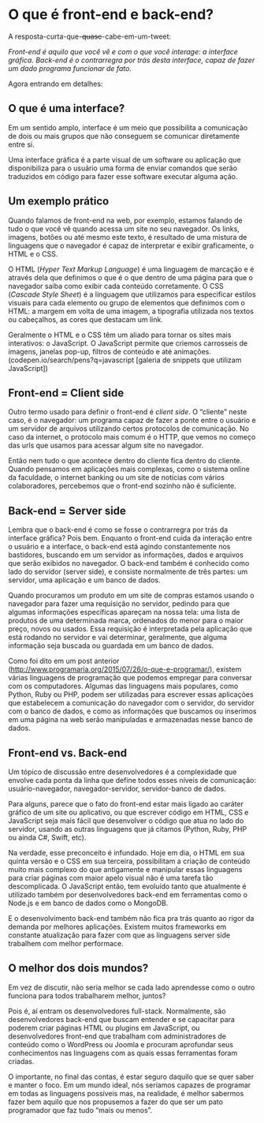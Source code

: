 O que é front-end e back-end?
=============================

A resposta-curta-que-~~quase~~-cabe-em-um-tweet:

*Front-end é aquilo que você vê e com o que você interage: a interface gráfica. Back-end é o contrarregra por trás desta interface, capaz de fazer um dado programa funcionar de fato.*

Agora entrando em detalhes:


## O que é uma interface?
Em um sentido amplo, interface é um meio que possibilita a comunicação de dois ou mais grupos que não conseguem se comunicar diretamente entre si.

Uma interface gráfica é a parte visual de um software ou aplicação que disponibiliza para o usuário uma forma de enviar comandos que serão traduzidos em código para fazer esse software executar alguma ação.


## Um exemplo prático
Quando falamos de front-end na web, por exemplo, estamos falando de tudo o que você vê quando acessa um site no seu navegador. Os links, imagens, botões ou até mesmo este texto, é resultado de uma mistura de linguagens que o navegador é capaz de interpretar e exibir graficamente, o HTML e o CSS.

O HTML (_Hyper Text Markup Language_) é uma linguagem de marcação e é através dela que definimos o que é o que dentro de uma página para que o navegador saiba como exibir cada conteúdo corretamente. O CSS (_Cascade Style Sheet_) é a linguagem que utilizamos para especificar estilos visuais para cada elemento ou grupo de elementos que definimos com o HTML: a margem em volta de uma imagem, a tipografia utilizada nos textos ou cabeçalhos, as cores que destacam um link.

Geralmente o HTML e o CSS têm um aliado para tornar os sites mais interativos: o JavaScript. O JavaScript permite que criemos carrosseis de imagens, janelas pop-up, filtros de conteúdo e até animações. (codepen.io/search/pens?q=javascript [galeria de snippets que utilizam JavaScript])


## Front-end = Client side
Outro termo usado para definir o front-end é _client side_. O “cliente” neste caso, é o navegador: um programa capaz de fazer a ponte entre o usuário e um servidor de arquivos utilizando certos protocolos de comunicação. No caso da internet, o protocolo mais comum é o HTTP, que vemos no começo das urls que usamos para acessar algum site no navegador.

Então nem tudo o que acontece dentro do cliente fica dentro do cliente. Quando pensamos em aplicações mais complexas, como o sistema online da faculdade, o internet banking ou um site de notícias com vários colaboradores, percebemos que o front-end sozinho não é suficiente.


## Back-end = Server side
Lembra que o back-end é como se fosse o contrarregra por trás da interface gráfica? Pois bem. Enquanto o front-end cuida da interação entre o usuário e a interface, o back-end está agindo constantemente nos bastidores, buscando em um servidor as informações, dados e arquivos que serão exibidos no navegador. O back-end também é conhecido como lado do servidor (server side), e consiste normalmente de três partes: um servidor, uma aplicação e um banco de dados.

Quando procuramos um produto em um site de compras estamos usando o navegador para fazer uma requisição no servidor, pedindo para que algumas informações específicas apareçam na nossa tela: uma lista de produtos de uma determinada marca, ordenados do menor para o maior preço, novos ou usados. Essa requisição é interpretada pela aplicação que está rodando no servidor e vai determinar, geralmente, que alguma informação seja buscada ou guardada em um banco de dados.

Como foi dito em um post anterior (http://www.programaria.org/2015/07/26/o-que-e-programar/), existem várias linguagens de programação que podemos empregar para conversar com os computadores. Algumas das linguagens mais populares, como Python, Ruby ou PHP, podem ser utilizadas para escrever essas aplicações que estabelecem a comunicação do navegador com o servidor, do servidor com o banco de dados, e como as informações que buscamos ou inserimos em uma página na web serão manipuladas e armazenadas nesse banco de dados.


## Front-end vs. Back-end
Um tópico de discussão entre desenvolvedores é a complexidade que envolve cada ponta da linha que define todos esses níveis de comunicação: usuário-navegador, navegador-servidor, servidor-banco de dados.

Para alguns, parece que o fato do front-end estar mais ligado ao caráter gráfico de um site ou aplicativo, ou que escrever código em HTML, CSS e JavaScript seja mais fácil que desenvolver o código que atua no lado do servidor, usando as outras linguagens que já citamos (Python, Ruby, PHP ou ainda C#, Swift, etc).

Na verdade, esse preconceito é infundado. Hoje em dia, o HTML em sua quinta versão e o CSS em sua terceira, possibilitam a criação de conteúdo muito mais complexo do que antigamente e manipular essas linguagens para criar páginas com maior apelo visual não é uma tarefa tão descomplicada. O JavaScript então, tem evoluído tanto que atualmente é utilizado também por desenvolvedores back-end em ferramentas como o Node.js e em banco de dados como o MongoDB.

E o desenvolvimento back-end também não fica pra trás quanto ao rigor da demanda por melhores aplicações. Existem muitos frameworks em constante atualização para fazer com que as linguagens server side trabalhem com melhor performace.


## O melhor dos dois mundos?
Em vez de discutir, não seria melhor se cada lado aprendesse como o outro funciona para todos trabalharem melhor, juntos?

Pois é, aí entram os desenvolvedores full-stack. Normalmente, são desenvolvedores back-end que buscam entender e se capacitar para poderem criar páginas HTML ou plugins em JavaScript, ou desenvolvedores front-end que trabalham com administradores de conteúdo como o WordPress ou Joomla e procuram aprofundar seus conhecimentos nas linguagens com as quais essas ferramentas foram criadas.

O importante, no final das contas, é estar seguro daquilo que se quer saber e manter o foco. Em um mundo ideal, nós seríamos capazes de programar em todas as linguagens possíveis mas, na realidade, é melhor sabermos fazer bem aquilo que nos propusemos a fazer do que ser um pato programador que faz tudo “mais ou menos”.

